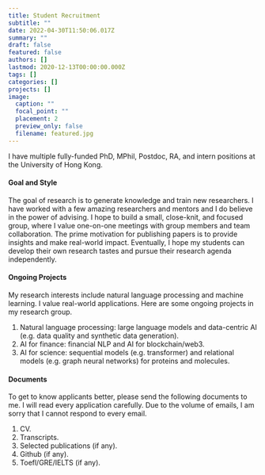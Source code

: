 ```yaml
---
title: Student Recruitment
subtitle: ""
date: 2022-04-30T11:50:06.017Z
summary: ""
draft: false
featured: false
authors: []
lastmod: 2020-12-13T00:00:00.000Z
tags: []
categories: []
projects: []
image:
  caption: ""
  focal_point: ""
  placement: 2
  preview_only: false
  filename: featured.jpg
---
```

I have multiple fully-funded PhD, MPhil, Postdoc, RA, and intern positions at the University of Hong Kong. 

#### Goal and Style

The goal of research is to generate knowledge and train new researchers. I have worked with a few amazing researchers and mentors and I do believe in the power of advising. I hope to build a small, close-knit, and focused group, where I value one-on-one meetings with group members and team collaboration. The prime motivation for publishing papers is to provide insights and make real-world impact. Eventually, I hope my students can develop their own research tastes and pursue their research agenda independently. 

#### Ongoing Projects

My research interests include natural language processing and machine learning. I value real-world applications. Here are some ongoing projects in my research group. 

1. Natural language processing: large language models and data-centric AI (e.g. data quality and synthetic data generation).
2. AI for finance: financial NLP and AI for blockchain/web3.
3. AI for science: sequential models (e.g. transformer) and relational models (e.g. graph neural networks) for proteins and molecules.

#### Documents

To get to know applicants better, please send the following documents to me. I will read every application carefully. Due to the volume of emails, I am sorry that I cannot respond to every email.

1. CV.
2. Transcripts.
3. Selected publications (if any).
4. Github (if any).
5. Toefl/GRE/IELTS (if any).